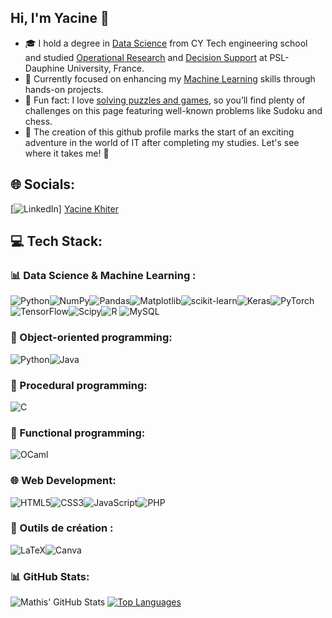 <!-- lvl 1 : Simple bio and stats -->
## Hi, I'm Yacine 👋
- 🎓 I hold a degree in <u>Data Science</u> from CY Tech engineering school and studied <u>Operational Research</u> and <u>Decision Support</u> at PSL-Dauphine University, France.
- 🔭 Currently focused on enhancing my <u>Machine Learning</u> skills through hands-on projects.
- 🧩 Fun fact: I love <u>solving puzzles and games</u>, so you’ll find plenty of challenges on this page featuring well-known problems like Sudoku and chess.
- 🌱 The creation of this github profile marks the start of an exciting adventure in the world of IT after completing my studies. Let's see where it takes me! 🚀

<!-- lvl 2 : Adding skills -->
## 🌐 Socials:
[![LinkedIn](https://img.shields.io/badge/LinkedIn-%230077B5.svg?logo=linkedin&logoColor=white)] [Yacine Khiter](https://www.linkedin.com/in/yacine-khiter/)

## 💻 Tech Stack:
### 📊 Data Science & Machine Learning :
![Python](https://img.shields.io/badge/python-3670A0?style=for-the-badge&logo=python&logoColor=ffdd54)![NumPy](https://img.shields.io/badge/numpy-%23013243.svg?style=for-the-badge&logo=numpy&logoColor=white)![Pandas](https://img.shields.io/badge/pandas-%23150458.svg?style=for-the-badge&logo=pandas&logoColor=white)![Matplotlib](https://img.shields.io/badge/Matplotlib-%23ffffff.svg?style=for-the-badge&logo=Matplotlib&logoColor=black)![scikit-learn](https://img.shields.io/badge/scikit--learn-%23F7931E.svg?style=for-the-badge&logo=scikit-learn&logoColor=white)![Keras](https://img.shields.io/badge/Keras-%23D00000.svg?style=for-the-badge&logo=Keras&logoColor=white)![PyTorch](https://img.shields.io/badge/PyTorch-%23EE4C2C.svg?style=for-the-badge&logo=PyTorch&logoColor=white)![TensorFlow](https://img.shields.io/badge/TensorFlow-%23FF6F00.svg?style=for-the-badge&logo=TensorFlow&logoColor=white)![Scipy](https://img.shields.io/badge/SciPy-%230C55A5.svg?style=for-the-badge&logo=scipy&logoColor=%white)![R](https://img.shields.io/badge/r-%23276DC3.svg?style=for-the-badge&logo=r&logoColor=white)
![MySQL](https://img.shields.io/badge/mysql-4479A1.svg?style=for-the-badge&logo=mysql&logoColor=white) 

### 🔄 Object-oriented programming:
![Python](https://img.shields.io/badge/python-3670A0?style=for-the-badge&logo=python&logoColor=ffdd54)![Java](https://img.shields.io/badge/java-%23ED8B00.svg?style=for-the-badge&logo=openjdk&logoColor=white) 

### 🔣 Procedural programming:
![C](https://img.shields.io/badge/c-%2300599C.svg?style=for-the-badge&logo=c&logoColor=white)

### 🔄 Functional programming:
![OCaml](https://img.shields.io/badge/OCaml-%23E98407.svg?style=for-the-badge&logo=ocaml&logoColor=white) 

### 🌐 Web Development:
![HTML5](https://img.shields.io/badge/html5-%23E34F26.svg?style=for-the-badge&logo=html5&logoColor=white)![CSS3](https://img.shields.io/badge/css3-%231572B6.svg?style=for-the-badge&logo=css3&logoColor=white)![JavaScript](https://img.shields.io/badge/javascript-%23323330.svg?style=for-the-badge&logo=javascript&logoColor=%23F7DF1E)![PHP](https://img.shields.io/badge/php-%23777BB4.svg?style=for-the-badge&logo=php&logoColor=white)

### 🎨 Outils de création :
![LaTeX](https://img.shields.io/badge/latex-%23008080.svg?style=for-the-badge&logo=latex&logoColor=white)![Canva](https://img.shields.io/badge/Canva-%2300C4CC.svg?style=for-the-badge&logo=Canva&logoColor=white)  



### 📊 GitHub Stats:
![Mathis' GitHub Stats](https://github-readme-stats.vercel.app/api?username=yacinekhtr&show_icons=true&theme=radical)
[![Top Languages](https://github-readme-stats.vercel.app/api/top-langs/?username=yacinekhtr&layout=compact)](https://github.com/anuraghazra/github-readme-stats)
